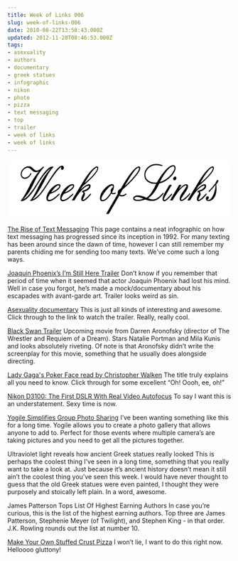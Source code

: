 ```yaml
---
title: Week of Links 006
slug: week-of-links-006
date: 2010-08-22T13:58:43.000Z
updated: 2012-11-28T08:46:53.000Z
tags:
- asexuality
- authors
- documentary
- greek statues
- infographic
- nikon
- photo
- pizza
- text messaging
- top
- trailer
- week of links
- week of links
---
```


<p><img class="aligncenter size-full wp-image-593" title="Week of Links" src="/images/posts/2010/07/weekOfLinks.png" alt="" width="640" height="130" />
<!--more--></p>

<p><a href="http://mashable.com/2010/08/17/text-messaging-infographic/" target="_blank">The Rise of Text Messaging</a>
This page contains a neat infographic on how text messaging has progressed since its inception in 1992.  For many texting has been around since the dawn of time, however I can still remember my parents chiding me for sending too many texts.  We’ve come such a long ways.</p>

<p><a href="http://videogum.com/212852/joaquin-phoenixs-im-still-here-trailer/movies/trailer/" target="_blank">Joaquin Phoenix’s I’m Still Here Trailer</a>
Don’t know if you remember that period of time when it seemed that actor Joaquin Phoenix had lost his mind.  Well in case you forgot, he’s made a mock/documentary about his escapades with avant-garde art.  Trailer looks weird as sin.</p>

<p><a href="http://www.kickstarter.com/projects/1600445431/help-us-edit-our-asexuality-documentary" target="_blank">Asexuality documentary</a>
This is just all kinds of interesting and awesome.  Click through to the link to watch the trailer.  Really, really cool.</p>

<p><a href="http://www.youtube.com/watch?v=5jaI1XOB-bs" target="_blank">Black Swan Trailer</a>
Upcoming movie from Darren Aronofsky (director of The Wrestler and Requiem of a Dream).  Stars Natalie Portman and Mila Kunis and looks absolutely riveting.  Of note is that Aronofsky didn’t write the screenplay for this movie, something that he usually does alongside directing.</p>

<p><a href="http://kottke.org/10/08/lady-gagas-poker-face-read-by-christopher-walken" target="_blank">Lady Gaga's Poker Face read by Christopher Walken</a>
The title truly explains all you need to know.  Click through for some excellent “Oh!  Oooh, ee, oh!”</p>

<p><a href="http://gizmodo.com/5616241/nikon-d3100-the-first-dslr-with-real-video-autofocus" target="_blank">Nikon D3100: The First DSLR With Real Video Autofocus</a>
To say I want this is an understatement.  Sexy time is now.</p>

<p><a href="http://lifehacker.com/5616003/yogile-simplifies-group-photo-sharing" target="_blank">Yogile Simplifies Group Photo Sharing</a>
I’ve been wanting something like this for a long time.  Yogile allows you to create a photo gallery that allows anyone to add to.  Perfect for those events where multiple camera’s are taking pictures and you need to get all the pictures together.</p>

<p>Ultraviolet light reveals how ancient Greek statues really looked
This is perhaps the coolest thing I’ve seen in a long time, something that you really want to take a look at.  Just because it’s ancient history doesn’t mean it still ain’t the coolest thing you’ve seen this week.  I would have never thought to guess that the old Greek statues were even painted, I thought they were purposely and stoically left plain.  In a word, awesome.</p>

<p>James Patterson Tops List Of Highest Earning Authors
In case you’re curious, this is the list of the highest earning authors.  Top three are James Patterson, Stephenie Meyer (of Twilight), and Stephen King - in that order.  J.K. Rowling rounds out the list at number 10.</p>

<p><a href="http://lifehacker.com/5617505/make-your-own-stuffed-crust-pizza" target="_blank">Make Your Own Stuffed Crust Pizza</a>
I won’t lie, I want to do this right now.  Helloooo gluttony!</p>

